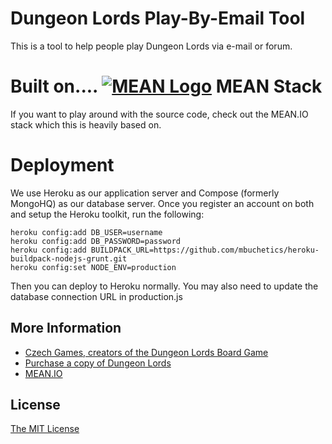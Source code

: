 # Dungeon Lords Play-By-Email Tool
This is a tool to help people play Dungeon Lords via e-mail or forum.

# Built on.... [![MEAN Logo](http://www.mean.io/img/logos/meanlogo.png)](http://mean.io/) MEAN Stack
If you want to play around with the source code, check out the MEAN.IO stack which this is heavily based on.

# Deployment
We use Heroku as our application server and Compose (formerly MongoHQ) as our database server. Once you register an account on both and setup the Heroku toolkit, run the following:

    heroku config:add DB_USER=username
    heroku config:add DB_PASSWORD=password
    heroku config:add BUILDPACK_URL=https://github.com/mbuchetics/heroku-buildpack-nodejs-grunt.git
    heroku config:set NODE_ENV=production
 
Then you can deploy to Heroku normally. You may also need to update the database connection URL in production.js

## More Information
  * [Czech Games, creators of the Dungeon Lords Board Game](http://czechgames.com/en/dungeon-lords/)
  * [Purchase a copy of Dungeon Lords](http://www.amazon.com/Z-Man-Games-ZMG-7044-Dungeon/dp/B00359OCFC)
  * [MEAN.IO](http://www.mean.io/)

## License
[The MIT License](http://opensource.org/licenses/MIT)
